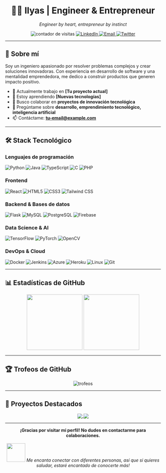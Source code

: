 <div align="center">
  <h1>👨‍💻 Ilyas | Engineer & Entrepreneur</h1>
  <p><em>Engineer by heart, entrepreneur by instinct</em></p>
  
  <img src="https://komarev.com/ghpvc/?username=ilyas2022&label=Visitas&color=0e75b6&style=flat-square" alt="contador de visitas" />
  
  <a href="https://linkedin.com/in/your-linkedin">
    <img src="https://img.shields.io/badge/-LinkedIn-0077B5?style=flat-square&logo=Linkedin&logoColor=white" alt="LinkedIn" />
  </a>
  <a href="mailto:tu-email@example.com">
    <img src="https://img.shields.io/badge/-Email-D14836?style=flat-square&logo=Gmail&logoColor=white" alt="Email" />
  </a>
  <a href="https://twitter.com/your-twitter">
    <img src="https://img.shields.io/badge/-Twitter-1DA1F2?style=flat-square&logo=Twitter&logoColor=white" alt="Twitter" />
  </a>
</div>

---

## 🚀 Sobre mí

Soy un ingeniero apasionado por resolver problemas complejos y crear soluciones innovadoras. Con experiencia en desarrollo de software y una mentalidad emprendedora, me dedico a construir productos que generen impacto positivo.

- 🔭 Actualmente trabajo en **[Tu proyecto actual]**
- 🌱 Estoy aprendiendo **[Nuevas tecnologías]**
- 👯 Busco colaborar en **proyectos de innovación tecnológica**
- 💬 Pregúntame sobre **desarrollo, emprendimiento tecnológico, inteligencia artificial**
- 📫 Contáctame: **tu-email@example.com**

---

## 🛠️ Stack Tecnológico

### Lenguajes de programación
![Python](https://img.shields.io/badge/-Python-3776AB?style=flat-square&logo=Python&logoColor=white)
![Java](https://img.shields.io/badge/-Java-007396?style=flat-square&logo=java&logoColor=white)
![TypeScript](https://img.shields.io/badge/-TypeScript-3178C6?style=flat-square&logo=TypeScript&logoColor=white)
![C](https://img.shields.io/badge/-C-A8B9CC?style=flat-square&logo=C&logoColor=white)
![PHP](https://img.shields.io/badge/-PHP-777BB4?style=flat-square&logo=php&logoColor=white)

### Frontend
![React](https://img.shields.io/badge/-React-61DAFB?style=flat-square&logo=react&logoColor=black)
![HTML5](https://img.shields.io/badge/-HTML5-E34F26?style=flat-square&logo=html5&logoColor=white)
![CSS3](https://img.shields.io/badge/-CSS3-1572B6?style=flat-square&logo=css3&logoColor=white)
![Tailwind CSS](https://img.shields.io/badge/-Tailwind_CSS-38B2AC?style=flat-square&logo=tailwind-css&logoColor=white)

### Backend & Bases de datos
![Flask](https://img.shields.io/badge/-Flask-000000?style=flat-square&logo=Flask&logoColor=white)
![MySQL](https://img.shields.io/badge/-MySQL-4479A1?style=flat-square&logo=mysql&logoColor=white)
![PostgreSQL](https://img.shields.io/badge/-PostgreSQL-336791?style=flat-square&logo=postgresql&logoColor=white)
![Firebase](https://img.shields.io/badge/-Firebase-FFCA28?style=flat-square&logo=firebase&logoColor=black)

### Data Science & AI
![TensorFlow](https://img.shields.io/badge/-TensorFlow-FF6F00?style=flat-square&logo=tensorflow&logoColor=white)
![PyTorch](https://img.shields.io/badge/-PyTorch-EE4C2C?style=flat-square&logo=pytorch&logoColor=white)
![OpenCV](https://img.shields.io/badge/-OpenCV-5C3EE8?style=flat-square&logo=opencv&logoColor=white)

### DevOps & Cloud
![Docker](https://img.shields.io/badge/-Docker-2496ED?style=flat-square&logo=docker&logoColor=white)
![Jenkins](https://img.shields.io/badge/-Jenkins-D24939?style=flat-square&logo=Jenkins&logoColor=white)
![Azure](https://img.shields.io/badge/-Azure-0078D4?style=flat-square&logo=microsoft-azure&logoColor=white)
![Heroku](https://img.shields.io/badge/-Heroku-430098?style=flat-square&logo=heroku&logoColor=white)
![Linux](https://img.shields.io/badge/-Linux-FCC624?style=flat-square&logo=linux&logoColor=black)
![Git](https://img.shields.io/badge/-Git-F05032?style=flat-square&logo=git&logoColor=white)

---

## 📊 Estadísticas de GitHub

<div align="center">
  <img height="180em" src="https://github-readme-stats.vercel.app/api?username=ilyas2022&show_icons=true&theme=tokyonight&include_all_commits=true&count_private=true"/>
  <img height="180em" src="https://github-readme-stats.vercel.app/api/top-langs/?username=ilyas2022&layout=compact&langs_count=7&theme=tokyonight"/>
</div>

---

## 🏆 Trofeos de GitHub

<div align="center">
  <img src="https://github-profile-trophy.vercel.app/?username=ilyas2022&theme=onedark&row=1&column=6" alt="trofeos"/>
</div>

---

## 📌 Proyectos Destacados

<div align="center">
  <a href="https://github.com/ilyas2022/proyecto-1">
    <img align="center" src="https://github-readme-stats.vercel.app/api/pin/?username=ilyas2022&repo=proyecto-1&theme=tokyonight" />
  </a>
  <a href="https://github.com/ilyas2022/proyecto-2">
    <img align="center" src="https://github-readme-stats.vercel.app/api/pin/?username=ilyas2022&repo=proyecto-2&theme=tokyonight" />
  </a>
</div>

---

<div align="center">
  <b>¡Gracias por visitar mi perfil! No dudes en contactarme para colaboraciones.</b>
  <br>
  <br>
  <img src="https://media.giphy.com/media/LnQjpWaON8nhr21vNW/giphy.gif" width="60"> <em>Me encanta conectar con diferentes personas, así que si quieres saludar, estaré encantado de conocerte más!</em>
</div>
